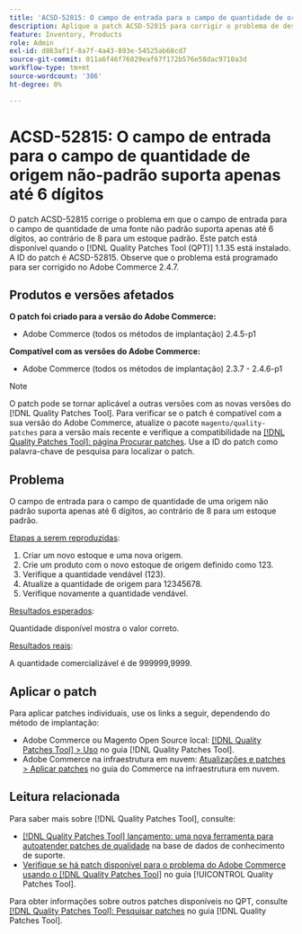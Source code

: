 ```yaml
---
title: 'ACSD-52815: O campo de entrada para o campo de quantidade de origem não-padrão suporta apenas até 6 dígitos'
description: Aplique o patch ACSD-52815 para corrigir o problema de desempenho do Adobe Commerce, em que o campo de entrada para o campo de quantidade de uma fonte não padrão suporta apenas até 6 dígitos, ao contrário de 8 para um estoque padrão.
feature: Inventory, Products
role: Admin
exl-id: d863af1f-8a7f-4a43-893e-54525ab68cd7
source-git-commit: 011a6f46f76029eaf67f172b576e58dac9710a3d
workflow-type: tm+mt
source-wordcount: '386'
ht-degree: 0%

---
```


# ACSD-52815: O campo de entrada para o campo de quantidade de origem não-padrão suporta apenas até 6 dígitos

O patch ACSD-52815 corrige o problema em que o campo de entrada para o campo de quantidade de uma fonte não padrão suporta apenas até 6 dígitos, ao contrário de 8 para um estoque padrão. Este patch está disponível quando o [!DNL Quality Patches Tool (QPT)] 1.1.35 está instalado. A ID do patch é ACSD-52815. Observe que o problema está programado para ser corrigido no Adobe Commerce 2.4.7.

## Produtos e versões afetados

**O patch foi criado para a versão do Adobe Commerce:**

* Adobe Commerce (todos os métodos de implantação) 2.4.5-p1

**Compatível com as versões do Adobe Commerce:**

* Adobe Commerce (todos os métodos de implantação) 2.3.7 - 2.4.6-p1

>[!NOTE]
>
>O patch pode se tornar aplicável a outras versões com as novas versões do [!DNL Quality Patches Tool]. Para verificar se o patch é compatível com a sua versão do Adobe Commerce, atualize o pacote `magento/quality-patches` para a versão mais recente e verifique a compatibilidade na [[!DNL Quality Patches Tool]: página Procurar patches](https://experienceleague.adobe.com/tools/commerce-quality-patches/index.html). Use a ID do patch como palavra-chave de pesquisa para localizar o patch.

## Problema

O campo de entrada para o campo de quantidade de uma origem não padrão suporta apenas até 6 dígitos, ao contrário de 8 para um estoque padrão.

<u>Etapas a serem reproduzidas</u>:

1. Criar um novo estoque e uma nova origem.
1. Crie um produto com o novo estoque de origem definido como 123.
1. Verifique a quantidade vendável (123).
1. Atualize a quantidade de origem para 12345678.
1. Verifique novamente a quantidade vendável.

<u>Resultados esperados</u>:

Quantidade disponível mostra o valor correto.

<u>Resultados reais</u>:

A quantidade comercializável é de 999999,9999.

## Aplicar o patch

Para aplicar patches individuais, use os links a seguir, dependendo do método de implantação:

* Adobe Commerce ou Magento Open Source local: [[!DNL Quality Patches Tool] > Uso](/help/tools/quality-patches-tool/usage.md) no guia [!DNL Quality Patches Tool].
* Adobe Commerce na infraestrutura em nuvem: [Atualizações e patches > Aplicar patches](https://experienceleague.adobe.com/docs/commerce-cloud-service/user-guide/develop/upgrade/apply-patches.html) no guia do Commerce na infraestrutura em nuvem.

## Leitura relacionada

Para saber mais sobre [!DNL Quality Patches Tool], consulte:

* [[!DNL Quality Patches Tool] lançamento: uma nova ferramenta para autoatender patches de qualidade](https://experienceleague.adobe.com/en/docs/commerce-operations/tools/quality-patches-tool/quality-patches-tool-to-self-serve-quality-patches) na base de dados de conhecimento de suporte.
* [Verifique se há patch disponível para o problema do Adobe Commerce usando o  [!DNL Quality Patches Tool]](/help/tools/quality-patches-tool/patches-available-in-qpt/check-patch-for-magento-issue-with-magento-quality-patches.md) no guia [!UICONTROL Quality Patches Tool].


Para obter informações sobre outros patches disponíveis no QPT, consulte [[!DNL Quality Patches Tool]: Pesquisar patches](https://experienceleague.adobe.com/tools/commerce-quality-patches/index.html) no guia [!DNL Quality Patches Tool].
